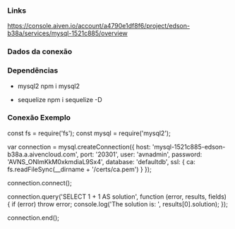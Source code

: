 ### Links
https://console.aiven.io/account/a4790e1df8f6/project/edson-b38a/services/mysql-1521c885/overview

### Dados da conexão

### Dependências
* mysql2
npm i mysql2

* sequelize
npm i sequelize -D

### Conexão Exemplo
const fs = require('fs');
const mysql = require('mysql2');

var connection = mysql.createConnection({
    host: 'mysql-1521c885-edson-b38a.a.aivencloud.com',
    port: '20301',
    user: 'avnadmin',
    password: 'AVNS_ONlmKkM0xkmdiaL9Sx4',
    database: 'defaultdb',
    ssl: {
        ca: fs.readFileSync(__dirname + '/certs/ca.pem')
    }
});

connection.connect();

connection.query('SELECT 1 + 1 AS solution', function (error, results, fields) {
    if (error) throw error;
    console.log('The solution is: ', results[0].solution);
});
   
connection.end();